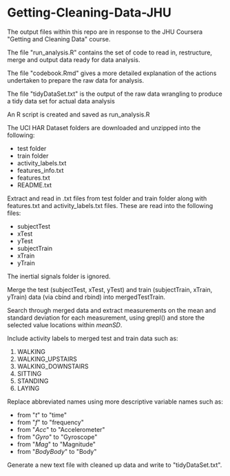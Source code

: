 # Getting-Cleaning-Data-JHU

The output files within this repo are in response to the JHU Coursera "Getting and Cleaning Data" course.

The file "run_analysis.R" contains the set of code to read in, restructure, merge and output data ready for data analysis.

The file "codebook.Rmd" gives a more detailed explanation of the actions undertaken to prepare the raw data for analysis.

The file "tidyDataSet.txt" is the output of the raw data wrangling to produce a tidy data set for actual data analysis 

An R script is created and saved as run_analysis.R 

The UCI HAR Dataset folders are downloaded and unzipped into the following: 
* test folder 
* train folder
* activity_labels.txt
* features_info.txt
* features.txt
* README.txt

Extract and read in .txt files from test folder and train folder along with features.txt and activity_labels.txt files. These are read into the following files:
* subjectTest
* xTest
* yTest
* subjectTrain
* xTrain
* yTrain

The inertial signals folder is ignored.

Merge the test (subjectTest, xTest, yTest) and train (subjectTrain, xTrain, yTrain) data (via cbind and rbind) into mergedTestTrain.

Search through merged data and extract measurements on the mean and standard deviation for each measurement, using grepl() and store the selected value locations within *meanSD*.

Include activity labels to merged test and train data such as:
1. WALKING
2. WALKING_UPSTAIRS
3. WALKING_DOWNSTAIRS
4. SITTING
5. STANDING
6. LAYING

Replace abbreviated names using more descriptive variable names such as:
* from "*t*" to "time"
* from "*f*" to "frequency"
* from "*Acc*" to "Accelerometer"
* from "*Gyro*" to "Gyroscope" 
* from "*Mag*" to "Magnitude"
* from "*BodyBody*" to "Body"

Generate a new text file with cleaned up data and write to "tidyDataSet.txt".
